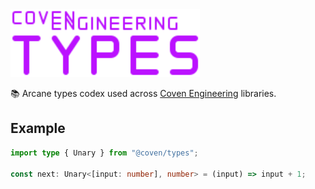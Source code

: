 <img alt="Coven Engineering Types logo" src="https://raw.githubusercontent.com/covenengineering/libraries/main/@coven/types/logo.svg" height="108" />

📚 Arcane types codex used across [Coven Engineering](https://coven.engineering)
libraries.

## Example

```typescript
import type { Unary } from "@coven/types";

const next: Unary<[input: number], number> = (input) => input + 1;
```
